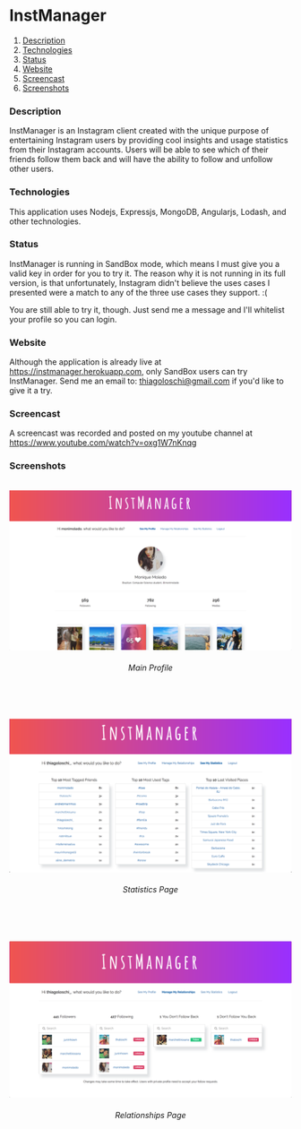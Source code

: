 # InstManager

1. [Description](#description)
2. [Technologies](#technologies)
3. [Status](#status)
4. [Website](#website)
5. [Screencast](#screencast)
6. [Screenshots](#screenshots)

### Description
InstManager is an Instagram client created with the unique purpose of entertaining Instagram users by providing cool insights and usage statistics from their Instagram accounts. Users will be able to see which of their friends follow them back and will have the ability to follow and unfollow other users.
<br /> 

### Technologies
This application uses Nodejs, Expressjs, MongoDB, Angularjs, Lodash, and other technologies.
<br />

### Status
InstManager is running in SandBox mode, which means I must give you a valid key in order for you to try it. The reason why it is not running in its full version, is that unfortunately, Instagram didn't believe the uses cases I presented were a match to any of the three use cases they support. :(

You are still able to try it, though. Just send me a message and I'll whitelist your profile so you can login.
<br /> 

### Website
Although the application is already live at https://instmanager.herokuapp.com, only SandBox users can try InstManager. Send me an email to: thiagoloschi@gmail.com if you'd like to give it a try.
<br /> 

### Screencast
A screencast was recorded and posted on my youtube channel at https://www.youtube.com/watch?v=oxg1W7nKnqg
<br /> 

### Screenshots
<br /> 

<img src="public/img/main.png"/>
<h6 align="center">Main Profile</h6>
<br/><br/><br/>

<img src="public/img/stats.png"/>
<h6 align="center">Statistics Page</h6>
<br/><br/><br/>

<img src="public/img/relationships.png"/>
<h6 align="center">Relationships Page</h6>
<br/><br/><br/>

